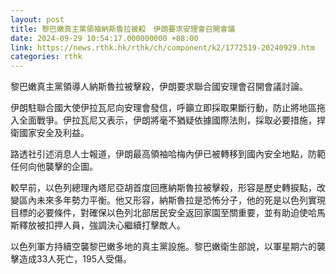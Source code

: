 ```yaml
---
layout: post
title: 黎巴嫩真主黨領袖納斯魯拉被殺　伊朗要求安理會召開會議
date: 2024-09-29 10:54:17.000000000 +08:00
link: https://news.rthk.hk/rthk/ch/component/k2/1772519-20240929.htm
categories: rthk
---
```


黎巴嫩真主黨領導人納斯魯拉被擊殺，伊朗要求聯合國安理會召開會議討論。

伊朗駐聯合國大使伊拉瓦尼向安理會發信，呼籲立即採取果斷行動，防止將地區拖入全面戰爭。伊拉瓦尼又表示，伊朗將毫不猶疑依據國際法則，採取必要措施，捍衛國家安全及利益。

路透社引述消息人士報道，伊朗最高領袖哈梅內伊已被轉移到國內安全地點，防範任何向他襲擊的企圖。

較早前，以色列總理內塔尼亞胡首度回應納斯魯拉被擊殺，形容是歷史轉捩點，改變區內未來多年勢力平衡。他又形容，納斯魯拉是恐怖分子，他的死是以色列實現目標的必要條件，對確保以色列北部居民安全返回家園至關重要，並有助迫使哈馬斯釋放被扣押人員，強調決心繼續打擊敵人。

以色列軍方持續空襲黎巴嫩多地的真主黨設施。黎巴嫩衛生部說，以軍星期六的襲擊造成33人死亡，195人受傷。
